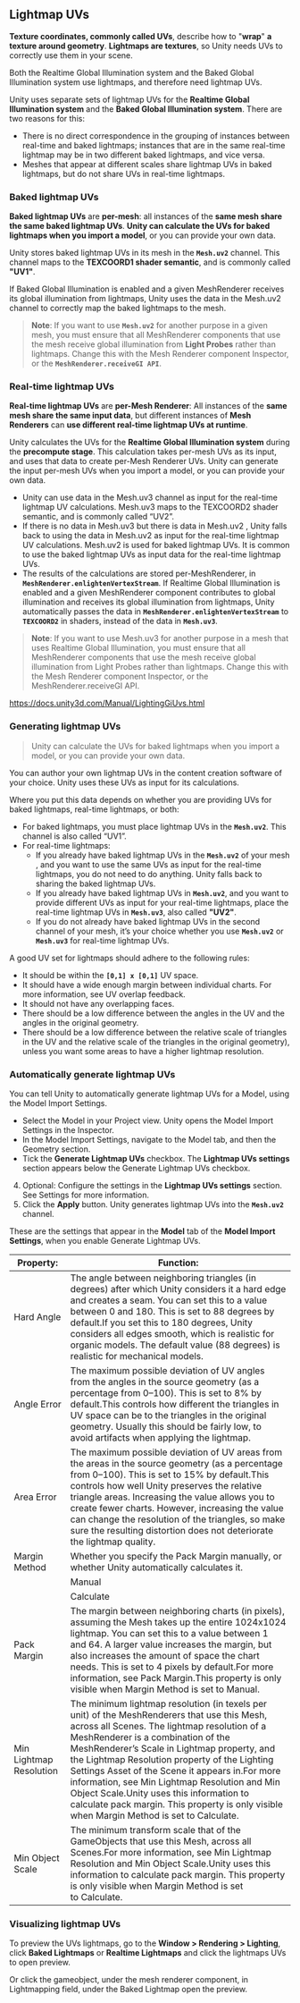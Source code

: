 ## Lightmap UVs

**Texture coordinates, commonly called UVs**, describe how to "**wrap**" **a texture around geometry**. **Lightmaps
 are textures**, so Unity needs UVs to correctly use them in your scene.


Both the Realtime Global Illumination
 system and the Baked Global Illumination system use lightmaps, and therefore need lightmap
 UVs.
 
 
Unity uses separate sets of lightmap UVs for the **Realtime Global Illumination system** and the **Baked Global Illumination system**. There are two reasons for this:

- There is no direct correspondence in the grouping of instances between real-time and baked lightmaps; instances that are in the same real-time lightmap may be in two different baked lightmaps, and vice versa.
- Meshes that appear at different scales share lightmap UVs in baked lightmaps, but do not share UVs in real-time lightmaps.


### Baked lightmap UVs
**Baked lightmap UVs** are **per-mesh**: all instances of the **same mesh share the same baked lightmap UVs**. **Unity can calculate the UVs for baked lightmaps when you import a model**, or you can provide your own data.

Unity stores baked lightmap UVs in its mesh in the **`Mesh.uv2`** channel. This channel maps to the **TEXCOORD1 shader semantic**, and is commonly called **"UV1"**.

If Baked Global Illumination is enabled and a given MeshRenderer receives its global illumination from lightmaps, Unity uses the data in the Mesh.uv2 channel to correctly map the baked lightmaps to the mesh.

> **Note**: If you want to use **`Mesh.uv2`** for another purpose in a given mesh, you must ensure that all MeshRenderer components that use the mesh receive global illumination from **Light Probes** rather than lightmaps. Change this with the Mesh Renderer component Inspector, or the **`MeshRenderer.receiveGI API`**.
 

### Real-time lightmap UVs
**Real-time lightmap UVs** are **per-Mesh Renderer**: 
All instances of the **same mesh share the same input data**, but different instances of **Mesh Renderers** can **use different real-time lightmap UVs at runtime**. 

Unity calculates the UVs for the **Realtime Global Illumination system** during the **precompute stage**. This calculation takes per-mesh UVs as its input, and uses that data to create per-Mesh Renderer UVs. Unity can generate the input per-mesh UVs when you import a model, or you can provide your own data.
 
- Unity can use data in the Mesh.uv3 channel as input for the real-time lightmap UV calculations. Mesh.uv3 maps to the TEXCOORD2 shader semantic, and is commonly called “UV2”.
- If there is no data in Mesh.uv3 but there is data in Mesh.uv2 , Unity falls back to using the data in Mesh.uv2 as input for the real-time lightmap UV calculations. Mesh.uv2 is used for baked lightmap UVs. It is common to use the baked lightmap UVs as input data for the real-time lightmap UVs.
- The results of the calculations are stored per-MeshRenderer, in **`MeshRenderer.enlightenVertexStream`**. If Realtime Global Illumination is enabled and a given MeshRenderer component contributes to global illumination and receives its global illumination from lightmaps, Unity automatically passes the data in **`MeshRenderer.enlightenVertexStream`** to **`TEXCOORD2`** in shaders, instead of the data in **`Mesh.uv3`**.


> **Note**: If you want to use Mesh.uv3 for another purpose in a mesh that uses Realtime Global Illumination, you must ensure that all MeshRenderer components that use the mesh receive global illumination from Light Probes rather than lightmaps. Change this with the Mesh Renderer component Inspector, or the MeshRenderer.receiveGI API.


https://docs.unity3d.com/Manual/LightingGiUvs.html


### Generating lightmap UVs

> Unity can calculate the UVs for baked lightmaps when you import a model, or you can provide your own data.

You can author your own lightmap UVs in the content creation software of your choice. Unity uses these UVs as input for its calculations.

Where you put this data depends on whether you are providing UVs for baked lightmaps, real-time lightmaps, or both:

- For baked lightmaps, you must place lightmap UVs in the **`Mesh.uv2`**. This channel is also called “UV1”.
- For real-time lightmaps:
  - If you already have baked lightmap UVs in the **`Mesh.uv2`** of your mesh
, and you want to use the same UVs as input for the real-time lightmaps, you do not need to do anything. Unity falls back to sharing the baked lightmap UVs.
  - If you already have baked lightmap UVs in **`Mesh.uv2`**, and you want to provide different UVs as input for your real-time lightmaps, place the real-time lightmap UVs in **`Mesh.uv3`**, also called **"UV2"**.
  - If you do not already have baked lightmap UVs in the second channel of your mesh, it’s your choice whether you use **`Mesh.uv2`** or **`Mesh.uv3`** for real-time lightmap UVs.


A good UV set for lightmaps should adhere to the following rules:

- It should be within the **`[0,1] x [0,1]`** UV space.
- It should have a wide enough margin between individual charts. For more information, see UV overlap feedback.
- It should not have any overlapping faces.
- There should be a low difference between the angles in the UV and the angles in the original geometry.
- There should be a low difference between the relative scale of triangles in the UV and the relative scale of the triangles in the original geometry), unless you want some areas to have a higher lightmap resolution.


### Automatically generate lightmap UVs
You can tell Unity to automatically generate lightmap UVs for a Model, using the Model Import Settings.

- Select the Model in your Project view. Unity opens the Model Import Settings in the Inspector.
- In the Model Import Settings, navigate to the Model tab, and then the Geometry section.
- Tick the **Generate Lightmap UVs** checkbox. The **Lightmap UVs settings** section appears below the Generate Lightmap UVs checkbox.
4. Optional: Configure the settings in the **Lightmap UVs settings** section. See Settings for more information.
5. Click the **Apply** button. Unity generates lightmap UVs into the **`Mesh.uv2`** channel.

These are the settings that appear in the **Model** tab of the **Model Import Settings**, when you enable Generate Lightmap UVs.


| Property: | Function: |
| --- | --- |
| Hard Angle | The angle between neighboring triangles (in degrees) after which Unity considers it a hard edge and creates a seam. You can set this to a value between 0 and 180. This is set to 88 degrees by default.If you set this to 180 degrees, Unity considers all edges smooth, which is realistic for organic models. The default value (88 degrees) is realistic for mechanical models. |
| Angle Error | The maximum possible deviation of UV angles from the angles in the source geometry (as a percentage from 0–100). This is set to 8% by default.This controls how different the triangles in UV space can be to the triangles in the original geometry. Usually this should be fairly low, to avoid artifacts when applying the lightmap. |
| Area Error | The maximum possible deviation of UV areas from the areas in the source geometry (as a percentage from 0–100). This is set to 15% by default.This controls how well Unity preserves the relative triangle areas. Increasing the value allows you to create fewer charts. However, increasing the value can change the resolution of the triangles, so make sure the resulting distortion does not deteriorate the lightmap quality. |
| Margin Method | Whether you specify the Pack Margin manually, or whether Unity automatically calculates it. |
|  | Manual |
|  | Calculate |
| Pack Margin | The margin between neighboring charts (in pixels), assuming the Mesh takes up the entire 1024x1024 lightmap. You can set this to a value between 1 and 64. A larger value increases the margin, but also increases the amount of space the chart needs. This is set to 4 pixels by default.For more information, see Pack Margin.This property is only visible when Margin Method is set to Manual. |
| Min Lightmap Resolution | The minimum lightmap resolution (in texels per unit) of the MeshRenderers that use this Mesh, across all Scenes. The lightmap resolution of a MeshRenderer is a combination of the MeshRenderer’s Scale in Lightmap property, and the Lightmap Resolution property of the Lighting Settings Asset of the Scene it appears in.For more information, see Min Lightmap Resolution and Min Object Scale.Unity uses this information to calculate pack margin. This property is only visible when Margin Method is set to Calculate. |
| Min Object Scale | The minimum transform scale that of the GameObjects that use this Mesh, across all Scenes.For more information, see Min Lightmap Resolution and Min Object Scale.Unity uses this information to calculate pack margin. This property is only visible when Margin Method is set to Calculate. |
 

### Visualizing lightmap UVs
To preview the UVs lightmaps, go to the **Window > Rendering > Lighting**, click **Baked Lightmaps** or **Realtime Lightmaps** and click the lightmaps UVs to open preview.

Or click the gameobject, under the mesh renderer component, in Lightmapping field, under the Baked Lightmap open the preview.











